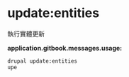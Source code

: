 # update:entities
執行實體更新

**application.gitbook.messages.usage:**
```
drupal update:entities
upe
```
